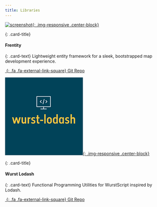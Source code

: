 ```yaml
---
title: Libraries
---
```


<!-- Start Row -->
<div class="row" >

<!-- Begin Card -->
<div class="col-sm-6 col-xs-12">
<div class="card" markdown="1">

[![screenshot](/assets/images/showcase/frentitypreview.png){: .img-responsive .center-block}](https://github.com/Frotty/Frentity)

<div class="card-block" markdown="1">

{: .card-title}
#### Frentity

{: .card-text}
Lightweight entity framework for a sleek, bootstrapped map development experience.

[*&nbsp;*{: .fa .fa-external-link-square} Git Repo](https://github.com/Frotty/Frentity)

</div>


</div>
</div>
<!-- End Card -->

<!-- Begin Card -->
<div class="col-sm-6 col-xs-12">
<div class="card" markdown="1">

[![screenshot](/assets/images/showcase/wurstlodash.png){: .img-responsive .center-block}](https://github.com/theQuazz/wurst-lodash)

<div class="card-block" markdown="1">

{: .card-title}
#### Wurst Lodash

{: .card-text}
Functional Programming Utilities for WurstScript inspired by Lodash.

[*&nbsp;*{: .fa .fa-external-link-square} Git Repo](https://github.com/theQuazz/wurst-lodash)

</div>


</div>
</div>
<!-- End Card -->

</div>
<!-- End Row -->
